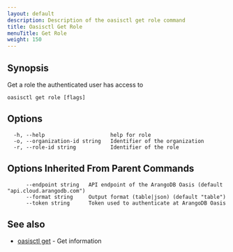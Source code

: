 ```yaml
---
layout: default
description: Description of the oasisctl get role command
title: Oasisctl Get Role
menuTitle: Get Role
weight: 150
---
```

## Synopsis
Get a role the authenticated user has access to

```
oasisctl get role [flags]
```

## Options
```
  -h, --help                     help for role
  -o, --organization-id string   Identifier of the organization
  -r, --role-id string           Identifier of the role
```

## Options Inherited From Parent Commands
```
      --endpoint string   API endpoint of the ArangoDB Oasis (default "api.cloud.arangodb.com")
      --format string     Output format (table|json) (default "table")
      --token string      Token used to authenticate at ArangoDB Oasis
```

## See also
* [oasisctl get](_index.md)	 - Get information

